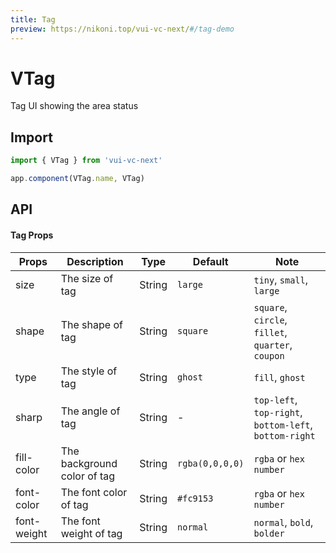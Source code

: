 ```yaml
---
title: Tag
preview: https://nikoni.top/vui-vc-next/#/tag-demo
---
```


# VTag

Tag UI showing the area status 

## Import

```js
import { VTag } from 'vui-vc-next'

app.component(VTag.name, VTag)
```

## API

#### Tag Props
| Props | Description | Type | Default | Note |
|------|---------|------|------|------------|
|size|The size of tag|String|`large`|`tiny`, `small`, `large`|
|shape|The shape of tag|String|`square`|`square`, `circle`, `fillet`, `quarter`, `coupon`|
|type|The style of tag|String|`ghost`|`fill`, `ghost`|
|sharp|The angle of tag|String|-|`top-left`, `top-right`, `bottom-left`, `bottom-right`|
|fill-color|The background color of tag|String|`rgba(0,0,0,0)`|`rgba` or `hex number`|
|font-color|The font color of tag|String|`#fc9153`|`rgba` or `hex number`|
|font-weight|The font weight of tag|String|`normal`|`normal`, `bold`, `bolder`|
